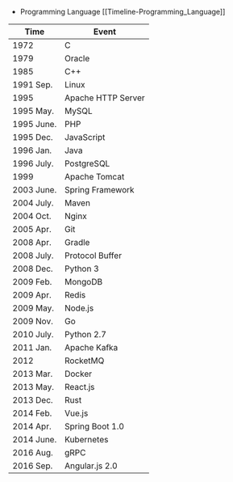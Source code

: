 
- Programming Language [[Timeline-Programming_Language]]

| Time       | Event              |
| ---------- | ------------------ |
| 1972       | C                  |
| 1979       | Oracle             |
| 1985       | C++                |
| 1991 Sep.  | Linux              |
| 1995       | Apache HTTP Server |
| 1995 May.  | MySQL              |
| 1995 June. | PHP                |
| 1995 Dec.  | JavaScript         |
| 1996 Jan.  | Java               |
| 1996 July. | PostgreSQL         |
| 1999       | Apache Tomcat      |
| 2003 June. | Spring Framework   |
| 2004 July. | Maven              |
| 2004 Oct.  | Nginx              |
| 2005 Apr.  | Git                |
| 2008 Apr.  | Gradle             |
| 2008 July. | Protocol Buffer    |
| 2008 Dec.  | Python 3           |
| 2009 Feb.  | MongoDB            |
| 2009 Apr.  | Redis              |
| 2009 May.  | Node.js            |
| 2009 Nov.  | Go                 |
| 2010 July. | Python 2.7         |
| 2011 Jan.  | Apache Kafka       |
| 2012       | RocketMQ           |
| 2013 Mar.  | Docker             |
| 2013 May.  | React.js           |
| 2013 Dec.  | Rust               |
| 2014 Feb.  | Vue.js             |
| 2014 Apr.  | Spring Boot 1.0    |
| 2014 June. | Kubernetes         |
| 2016 Aug.  | gRPC               |
| 2016 Sep.  | Angular.js 2.0     |


